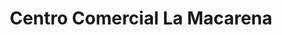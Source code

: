 ---
title: "Centro Comercial La Macarena"
url: /los-teques/centro-comercial-la-macarena/
shop: Einkaufszentrum
---